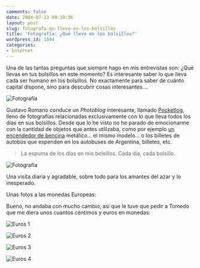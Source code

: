 ```yaml
---
comments: false
date: 2004-07-13 09:19:36
layout: post
slug: fotografa-qu-llevo-en-los-bolsillos
title: 'Fotografía: ¿Qué llevo en los bolsillos?'
wordpress_id: 1844
categories:
- Internet
---
```


Una de las tantas preguntas que siempre hago en mis entrevistas son: ¿Qué llevas en tus bolsillos en este momento? Es interesante saber lo que lleva cada ser humano en los bolsillos. No exactamente para saber de cuánto capital dispone, sino para descubrir cosas interesantes….





![Fotografía](http://www.minid.net/images/bolsillos-01.png)





Gustavo Romano conduce un _Photoblog_ interesante, llamado [Pocketlog](http://findelmundo.com.ar/moblog/), lleno de fotografías relacionadas exclusivamente con lo que lleva todos los días en sus bolsillos. Desde que lo he visto no he parado de emocionarme con la cantidad de objetos que antes utilizaba, como por ejemplo [un encendedor de bencina](http://findelmundo.com.ar/moblog/post.php/51) metálico… el mismo modelo… o los billetes de  autobús que expenden en los autobuses de Argentina, billetes, etc.





> La espuma de los días en mis bolsillos. Cada día, cada bolsillo.





![Fotografía](http://www.minid.net/images/bolsillos-02.png)





Una visita diaria y agradable, sobre todo para los amantes del azar y lo inesperado.





Unas fotos a las monedas Europeas:





Bueno, no andaba con mucho cambio, así que le tuve que pedir a Tomedo que me diera unos cuantos céntimos y euros en monedas:





![Euros 1](http://www.minid.net/images/monedas-01.png)





![Euros 2](http://www.minid.net/images/monedas-02.png)





![Euros 3](http://www.minid.net/images/monedas-03.png)





![Euros 4](http://www.minid.net/images/monedas-04.png)




 
